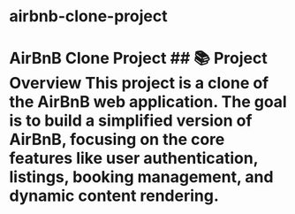 # airbnb-clone-project
# AirBnB Clone Project  ## 📚 Project Overview This project is a **clone of the AirBnB web application**.   The goal is to build a simplified version of AirBnB, focusing on the core features like user authentication, listings, booking management, and dynamic content rendering.
